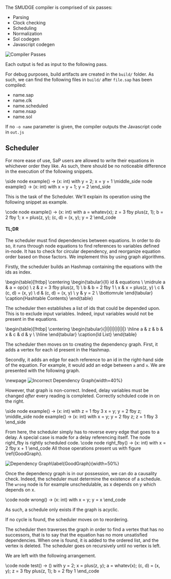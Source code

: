 The SMUDGE compiler is comprised of six passes:

* Parsing
* Clock checking
* Scheduling
* Normalization
* Sol codegen
* Javascript codegen

![Compiler Passes](compiler/passes.png)

Each output is fed as input to the following pass.

For debug purposes, build artifacts are created in the `build/` folder.
As such, we can find the following files in `build/` after `file.sap` has been compiled:

* name.sap
* name.clk
* name.scheduled
* name.nsap
* name.sol

If no `-o name` parameter is given, the compiler outputs the Javascript code
in `out.js`

## Scheduler

For more ease of use, SaP users are allowed to write their equations
in whichever order they like. As such, there should be no noticeable difference in
the execution of the following snippets.

\side
node example() -> (x: int) with
  y = 2;
  x = y + 1
\middle_side
node example() -> (x: int) with
  x = y + 1;
  y = 2
\end_side

This is the task of the Scheduler. We'll explain its operation using the following
snippet as example.

\code
node example() -> (x: int) with
  a = whatev(x);
  z = 3 fby plus(z, 1);
  b = 2 fby 1;
  x = plus(z, y);
  (c, d) = (x, y);
  y = 2
\end_code

#### TL;DR
The scheduler must find dependencies between equations. In order to do so,
it runs through node equations to find references to variables defined in-node.
It has to check for circular dependency, and reorganize equation order based on
those factors. We implement this by using graph algorithms.

Firstly, the scheduler builds an Hashmap containing the equations with the ids as
index. 

\begin{table}[!htbp]
\centering
\begin{tabular}{ll}
id & equations                      \\
\midrule
a  & a = op(x)                      \\
z  & z = 3 fby plus(z, 1)           \\
b  & b = 2 fby 1                    \\
x  & x = plus(z, y)                 \\
c  & (c, d) = (x, y)                \\
d  & (c, d) = (x, y)                \\
y  & y = 2                          \\
\bottomrule
\end{tabular}
\caption{Hashtable Contents}
\end{table}

The scheduler then establishes a list of ids that could be depended upon.
This is to exclude input variables. Indeed, input variables would
not be present in the equations.

\begin{table}[!htbp]
\centering
\begin{tabular}{|l|l|l|l|l|l|l|}
\hline
a & z & b & x & c & d & y \\ \hline
\end{tabular}
\caption{Id List}
\end{table}

The scheduler then moves on to creating the dependency graph. First, it adds a vertex
for each id present in the Hashmap.

Secondly, it adds an edge for each reference to an id in the right-hand side of the equation.
For example, it would add an edge between `a` and `x`. We are presented with the following
graph.

\newpage
![Incorrect Dependency Graph](compiler/depgraphdelays.png){width=40%}

However, that graph is non-correct. Indeed, delay variables must be changed
*after* every reading is completed. Correctly schduled code in on the right.

\side
node example() -> (x: int) with
  z = 1 fby 3
  x = y;
  y = 2 fby z;
\middle_side
node example() -> (x: int) with
  x = y;
  y = 2 fby z;
  z = 1 fby 3
\end_side

From here, the scheduler simply has to reverse every edge that goes to a delay.
A special case is made for a delay referencing itself.
The node right_fby is rightly scheduled code.
\code
node right_fby() -> (x: int) with
  x = 2 fby x + 1
\end_code
All those operations present us with figure \ref{GoodGraph}.

![Dependency Graph\label{GoodGraph}](compiler/depgraph.png){width=50%} 

Once the dependency graph is in our possession, we can do a causality check.
Indeed, the scheduler must determine the existence of a schedule. The `wrong` node
is for example unschedulable, as x depends on y which depends on x.

\code
node wrong() -> (x: int) with
  x = y;
  y = x
\end_code

As such, a schedule only exists if the graph is acyclic.

If no cycle is found, the scheduler moves on to reordering.

The scheduler then traverses the graph in order to find a vertex that has no
successors, that is to say that the equation has no more unsatisfied dependencies.
When one is found, it is added to the ordered list, and the vertex is deleted.
The scheduler goes on recursively until no vertex is left.

We are left with the following arrangement.

\code
node test() -> () with
  y = 2;
  x = plus(z, y);
  a = whatev(x);
  (c, d) = (x, y);
  z = 3 fby plus(z, 1);
  b = 2 fby 1
\end_code